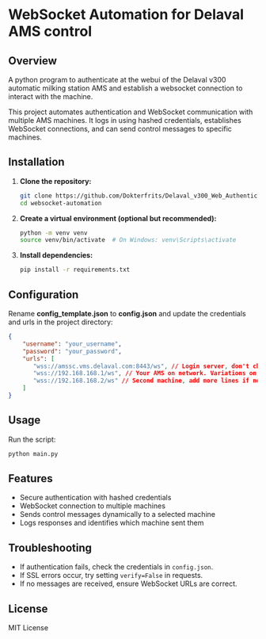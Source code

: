 # WebSocket Automation for Delaval AMS control

## Overview

A python program to authenticate at the webui of the Delaval v300 automatic milking station AMS and establish a websocket connection to interact with the machine.

This project automates authentication and WebSocket communication with multiple AMS machines. It logs in using hashed credentials, establishes WebSocket connections, and can send control messages to specific machines.

## Installation

1. **Clone the repository:**
   ```sh
   git clone https://github.com/Dokterfrits/Delaval_v300_Web_Authentication
   cd websocket-automation
   ```
2. **Create a virtual environment (optional but recommended):**
   ```sh
   python -m venv venv
   source venv/bin/activate  # On Windows: venv\Scripts\activate
   ```
3. **Install dependencies:**
   ```sh
   pip install -r requirements.txt
   ```

## Configuration

Rename **config_template.json** to **config.json** and update the credentials and urls in the project directory:
   ```json
   {
       "username": "your_username",
       "password": "your_password",
       "urls": [
          "wss://amssc.vms.delaval.com:8443/ws", // Login server, don't change this. Used to retrieve user uuid with token
          "wss://192.168.168.1/ws", // Your AMS on network. Variations on "wss://vms_1.vms.delaval.com/ws" might also work
          "wss://192.168.168.2/ws" // Second machine, add more lines if necessary
       ]
   }
   ```

## Usage

Run the script:

```sh
python main.py
```

## Features

- Secure authentication with hashed credentials
- WebSocket connection to multiple machines
- Sends control messages dynamically to a selected machine
- Logs responses and identifies which machine sent them

## Troubleshooting

- If authentication fails, check the credentials in `config.json`.
- If SSL errors occur, try setting `verify=False` in requests.
- If no messages are received, ensure WebSocket URLs are correct.

## License

MIT License

